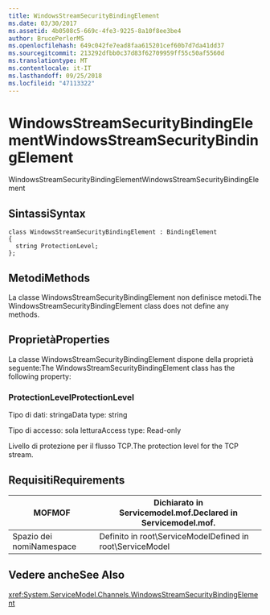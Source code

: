 ```yaml
---
title: WindowsStreamSecurityBindingElement
ms.date: 03/30/2017
ms.assetid: 4b0508c5-669c-4fe3-9225-8a10f8ee3be4
author: BrucePerlerMS
ms.openlocfilehash: 649c042fe7ead8faa615201cef60b7d7da41dd37
ms.sourcegitcommit: 213292dfbb0c37d83f62709959ff55c50af5560d
ms.translationtype: MT
ms.contentlocale: it-IT
ms.lasthandoff: 09/25/2018
ms.locfileid: "47113322"
---
```

# <a name="windowsstreamsecuritybindingelement"></a><span data-ttu-id="b3ec8-102">WindowsStreamSecurityBindingElement</span><span class="sxs-lookup"><span data-stu-id="b3ec8-102">WindowsStreamSecurityBindingElement</span></span>
<span data-ttu-id="b3ec8-103">WindowsStreamSecurityBindingElement</span><span class="sxs-lookup"><span data-stu-id="b3ec8-103">WindowsStreamSecurityBindingElement</span></span>  
  
## <a name="syntax"></a><span data-ttu-id="b3ec8-104">Sintassi</span><span class="sxs-lookup"><span data-stu-id="b3ec8-104">Syntax</span></span>  
  
```  
class WindowsStreamSecurityBindingElement : BindingElement  
{  
  string ProtectionLevel;  
};  
```  
  
## <a name="methods"></a><span data-ttu-id="b3ec8-105">Metodi</span><span class="sxs-lookup"><span data-stu-id="b3ec8-105">Methods</span></span>  
 <span data-ttu-id="b3ec8-106">La classe WindowsStreamSecurityBindingElement non definisce metodi.</span><span class="sxs-lookup"><span data-stu-id="b3ec8-106">The WindowsStreamSecurityBindingElement class does not define any methods.</span></span>  
  
## <a name="properties"></a><span data-ttu-id="b3ec8-107">Proprietà</span><span class="sxs-lookup"><span data-stu-id="b3ec8-107">Properties</span></span>  
 <span data-ttu-id="b3ec8-108">La classe WindowsStreamSecurityBindingElement dispone della proprietà seguente:</span><span class="sxs-lookup"><span data-stu-id="b3ec8-108">The WindowsStreamSecurityBindingElement class has the following property:</span></span>  
  
### <a name="protectionlevel"></a><span data-ttu-id="b3ec8-109">ProtectionLevel</span><span class="sxs-lookup"><span data-stu-id="b3ec8-109">ProtectionLevel</span></span>  
 <span data-ttu-id="b3ec8-110">Tipo di dati: stringa</span><span class="sxs-lookup"><span data-stu-id="b3ec8-110">Data type: string</span></span>  
  
 <span data-ttu-id="b3ec8-111">Tipo di accesso: sola lettura</span><span class="sxs-lookup"><span data-stu-id="b3ec8-111">Access type: Read-only</span></span>  
  
 <span data-ttu-id="b3ec8-112">Livello di protezione per il flusso TCP.</span><span class="sxs-lookup"><span data-stu-id="b3ec8-112">The protection level for the TCP stream.</span></span>  
  
## <a name="requirements"></a><span data-ttu-id="b3ec8-113">Requisiti</span><span class="sxs-lookup"><span data-stu-id="b3ec8-113">Requirements</span></span>  
  
|<span data-ttu-id="b3ec8-114">MOF</span><span class="sxs-lookup"><span data-stu-id="b3ec8-114">MOF</span></span>|<span data-ttu-id="b3ec8-115">Dichiarato in Servicemodel.mof.</span><span class="sxs-lookup"><span data-stu-id="b3ec8-115">Declared in Servicemodel.mof.</span></span>|  
|---------|-----------------------------------|  
|<span data-ttu-id="b3ec8-116">Spazio dei nomi</span><span class="sxs-lookup"><span data-stu-id="b3ec8-116">Namespace</span></span>|<span data-ttu-id="b3ec8-117">Definito in root\ServiceModel</span><span class="sxs-lookup"><span data-stu-id="b3ec8-117">Defined in root\ServiceModel</span></span>|  
  
## <a name="see-also"></a><span data-ttu-id="b3ec8-118">Vedere anche</span><span class="sxs-lookup"><span data-stu-id="b3ec8-118">See Also</span></span>  
 <xref:System.ServiceModel.Channels.WindowsStreamSecurityBindingElement>
